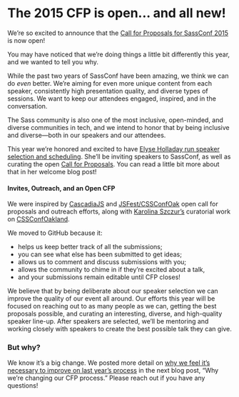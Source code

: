 # The 2015 CFP is open... and all new!

We’re so excited to announce that the [Call for Proposals for SassConf 2015](https://github.com/SassConf/2015-austin-speaker-cfp) is now open!

You may have noticed that we’re doing things a little bit differently this year, and we wanted to tell you why.

While the past two years of SassConf have been amazing, we think we can do _even_ better. We’re aiming for even more unique content from each speaker, consistently high presentation quality, and diverse types of sessions. We want to keep our attendees engaged, inspired, and in the conversation.

The Sass community is also one of the most inclusive, open-minded, and diverse communities in tech, and we intend to honor that by being inclusive and diverse—both in our speakers and our attendees.

This year we’re honored and excited to have [Elyse Holladay run speaker selection and scheduling](/blog/posts/welcome-elyse-holladay). She’ll be inviting speakers to SassConf, as well as curating the open [Call for Proposals](https://github.com/SassConf/2015-austin-speaker-cfp). You can read a little bit more about that in her welcome blog post!

#### Invites, Outreach, and an Open CFP

We were inspired by [CascadiaJS](http://2015.cascadiajs.com/) and [JSFest/CSSConfOak](https://github.com/jsfest/oakland-cfp) open call for proposals and outreach efforts, along with [Karolina Szczur’s](https://twitter.com/fox) curatorial work on [CSSConfOakland](cssconfoak.land). 

We moved to GitHub because it:

* helps us keep better track of all the submissions;
* you can see what else has been submitted to get ideas;
* allows us to comment and discuss submissions with you;
* allows the community to chime in if they’re excited about a talk,
* and your submissions remain editable until CFP closes!

We believe that by being deliberate about our speaker selection we can improve the quality of our event all around. Our efforts this year will be focused on reaching out to as many people as we can, getting the best proposals possible, and curating an interesting, diverse, and high-quality speaker line-up. After speakers are selected, we’ll be mentoring and working closely with speakers to create the best possible talk they can give.

### But why?

We know it’s a big change. We posted more detail on [why we feel it’s necessary to improve on last year’s process](/blog/posts/changing-our-cfp) in the next blog post, “Why we’re changing our CFP process.” Please reach out if you have any questions!
